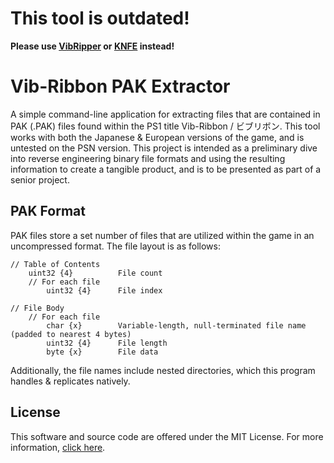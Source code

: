 This tool is outdated!
======================
**Please use [VibRipper](https://github.com/resistiv/VibRipper) or [KNFE](https://github.com/resistiv/KNFE) instead!**

Vib-Ribbon PAK Extractor
========================
A simple command-line application for extracting files that are contained in PAK (.PAK) files found within the PS1 title Vib-Ribbon / ビブリボン. This tool works with both the Japanese & European versions of the game, and is untested on the PSN version.
This project is intended as a preliminary dive into reverse engineering binary file formats and using the resulting information to create a tangible product, and is to be presented as part of a senior project.

PAK Format
----------
PAK files store a set number of files that are utilized within the game in an uncompressed format. The file layout is as follows:
```
// Table of Contents
    uint32 {4}          File count
    // For each file
        uint32 {4}      File index

// File Body
    // For each file
        char {x}        Variable-length, null-terminated file name (padded to nearest 4 bytes)
        uint32 {4}      File length
        byte {x}        File data
```
Additionally, the file names include nested directories, which this program handles & replicates natively.

License
-------
This software and source code are offered under the MIT License.
For more information, [click here](https://opensource.org/licenses/MIT).
